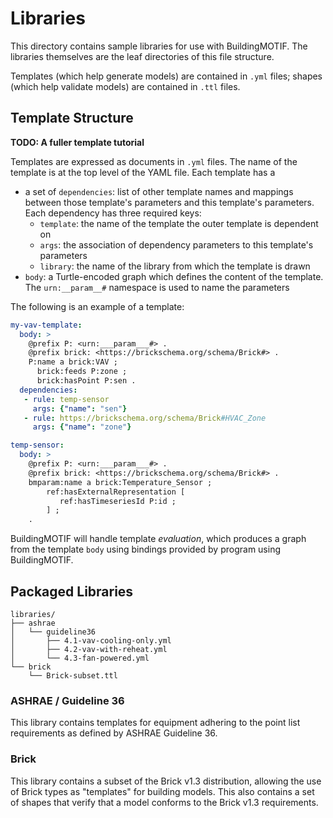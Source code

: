 # Libraries

This directory contains sample libraries for use with BuildingMOTIF. The libraries themselves are the leaf directories of this file structure.

Templates (which help generate models) are contained in `.yml` files; shapes (which help validate models) are contained in `.ttl` files.

## Template Structure

**TODO: A fuller template tutorial**

Templates are expressed as documents in `.yml` files. The name of the template is at the top level of the YAML file.
Each template has a
- a set of `dependencies`: list of other template names and mappings between those template's parameters and this template's parameters.
  Each dependency has three required keys:
  - `template`: the name of the template the outer template is dependent on
  - `args`: the association of dependency parameters to this template's parameters
  - `library`: the name of the library from which the template is drawn
- `body`: a Turtle-encoded graph which defines the content of the template. The `urn:__param__#` namespace is used to name the parameters

The following is an example of a template:

```yaml
my-vav-template:
  body: >
    @prefix P: <urn:___param___#> .
    @prefix brick: <https://brickschema.org/schema/Brick#> .
    P:name a brick:VAV ;
      brick:feeds P:zone ;
      brick:hasPoint P:sen .
  dependencies:
   - rule: temp-sensor
     args: {"name": "sen"}
   - rule: https://brickschema.org/schema/Brick#HVAC_Zone
     args: {"name": "zone"}

temp-sensor:
  body: >
    @prefix P: <urn:___param___#> .
    @prefix brick: <https://brickschema.org/schema/Brick#> .
    bmparam:name a brick:Temperature_Sensor ;
        ref:hasExternalRepresentation [
           ref:hasTimeseriesId P:id ;
        ] ;
    .
```

BuildingMOTIF will handle template *evaluation*, which produces a graph from the template `body` using bindings provided by program using BuildingMOTIF.


## Packaged Libraries

```
libraries/
├── ashrae
│   └── guideline36
│       ├── 4.1-vav-cooling-only.yml
│       ├── 4.2-vav-with-reheat.yml
│       └── 4.3-fan-powered.yml
└── brick
    └── Brick-subset.ttl
 ```

### ASHRAE / Guideline 36

This library contains templates for equipment adhering to the point list requirements as defined by ASHRAE Guideline 36.

### Brick

This library contains a subset of the Brick v1.3 distribution, allowing the use of Brick types as "templates" for building models.
This also contains a set of shapes that verify that a model conforms to the Brick v1.3 requirements.
